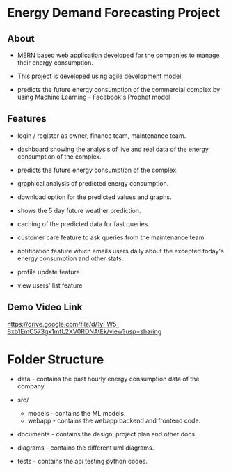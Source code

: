 # Energy Demand Forecasting Project

## About

- MERN based web application developed for the companies to manage their energy consumption.

- This project is developed using agile development model.

- predicts the future energy consumption of the commercial complex by using Machine Learning - Facebook's Prophet model

## Features

- login / register as owner, finance team, maintenance team.

- dashboard showing the analysis of live and real data of the energy consumption of the complex.

- predicts the future energy consumption of the complex.

- graphical analysis of predicted energy consumption.

- download option for the predicted values and graphs.

- shows the 5 day future weather prediction.

- caching of the predicted data for fast queries.

- customer care feature to ask queries from the maintenance team.

- notification feature which emails users daily about the excepted today's energy consumption and other stats.

- profile update feature

- view users' list feature

## Demo Video Link

https://drive.google.com/file/d/1yFW5-8xb1EmC573gx1mfL2XV0RDNAtEk/view?usp=sharing

# Folder Structure

- data - contains the past hourly energy consumption data of the company.

- src/

  - models - contains the ML models.
  - webapp - contains the webapp backend and frontend code.

- documents - contains the design, project plan and other docs.

- diagrams - contains the different uml diagrams.

- tests - contains the api testing python codes.
